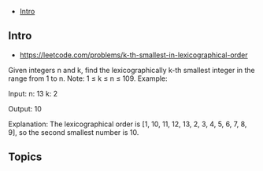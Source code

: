 - [Intro](#intro)

## Intro

- https://leetcode.com/problems/k-th-smallest-in-lexicographical-order

Given integers n and k, find the lexicographically k-th smallest integer in the range from 1 to n.
Note: 1 ≤ k ≤ n ≤ 109.
Example:

Input:
n: 13   k: 2

Output:
10

Explanation:
The lexicographical order is [1, 10, 11, 12, 13, 2, 3, 4, 5, 6, 7, 8, 9], so the second smallest number is 10.



## Topics



